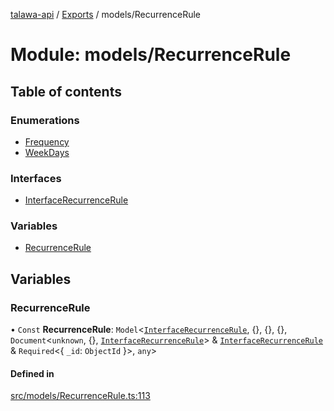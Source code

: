 [talawa-api](../README.md) / [Exports](../modules.md) / models/RecurrenceRule

# Module: models/RecurrenceRule

## Table of contents

### Enumerations

- [Frequency](../enums/models_RecurrenceRule.Frequency.md)
- [WeekDays](../enums/models_RecurrenceRule.WeekDays.md)

### Interfaces

- [InterfaceRecurrenceRule](../interfaces/models_RecurrenceRule.InterfaceRecurrenceRule.md)

### Variables

- [RecurrenceRule](models_RecurrenceRule.md#recurrencerule)

## Variables

### RecurrenceRule

• `Const` **RecurrenceRule**: `Model`\<[`InterfaceRecurrenceRule`](../interfaces/models_RecurrenceRule.InterfaceRecurrenceRule.md), \{\}, \{\}, \{\}, `Document`\<`unknown`, \{\}, [`InterfaceRecurrenceRule`](../interfaces/models_RecurrenceRule.InterfaceRecurrenceRule.md)\> & [`InterfaceRecurrenceRule`](../interfaces/models_RecurrenceRule.InterfaceRecurrenceRule.md) & `Required`\<\{ `_id`: `ObjectId`  \}\>, `any`\>

#### Defined in

[src/models/RecurrenceRule.ts:113](https://github.com/PalisadoesFoundation/talawa-api/blob/4c7d3ea/src/models/RecurrenceRule.ts#L113)
